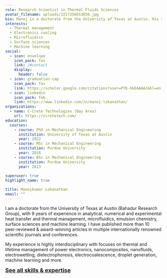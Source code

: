 ```yaml
---
role: Research Scientist in Thermal Fluids Sciences
avatar_filename: uploads/1517256553656.jpg
bio: Manoj is a doctorate from the University of Texas at Austin. His research expertise encompasses the fields of two-phase flow, thermal sciences, microfluidics, emulsion chemistry, surface sciences and machine learning.
interests:
  - Thermal management
  - Electronics cooling
  - Microfluidics
  - Surface sciences
  - Machine learning
social:
  - icon: envelope
    icon_pack: fas
    link: /#contact
    display:
      header: false
  - icon: graduation-cap
    icon_pack: fas
    link: https://scholar.google.com/citations?user=P7D-hkEAAAAJ&hl=en
  - icon: linkedin
    icon_pack: fab
    link: https://www.linkedin.com/in/manoj-lokanathan/
organizations:
  - name: C-Crete Technologies (Bay Area)
    url: https://ccretetech.com/
education:
  courses:
    - course: PhD in Mechanical Engineering
      institution: University of Texas at Austin
      year: 2022
    - course: MSc in Mechanical Engineering
      institution: Purdue University
      year: 2016
    - course: BSc in Mechanical Engineering
      institution: Purdue University
      year: 2013
      
superuser: true
highlight_name: true

title: Manojkumar Lokanathan
email: ""
---
```

I am a doctorate from the University of Texas at Austin (Bahadur Research Group), with 9 years of experience in analytical, numerical and experimental
heat transfer and thermal management, microfluidics, emulsion chemistry, surface sciences and machine learning.
I have published more than 10 peer-reviewed & award-winning articles in multiple internationally renowned scientific journals and conferences.

My experience is highly interdisciplinary with focuses on thermal and lifetime management of power electronics, nanocomposites, nanofluids, 
electrowetting, dielectrophoresis, electrocoalescence, droplet generation, machine learning and more.

 <ins><font size="4.5"> **[See all skills & expertise](./skillsandexpertise/)** </font><ins>

